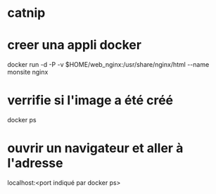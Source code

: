 # catnip
# creer una appli docker
docker run -d -P -v $HOME/web_nginx:/usr/share/nginx/html --name monsite nginx
# verrifie si l'image a été créé
docker ps
# ouvrir un navigateur et aller à l'adresse
localhost:<port indiqué par docker ps>

